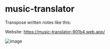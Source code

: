 # music-translator
Transpose written notes like this:

Website: https://music-translator-901b4.web.app/


![image](https://github.com/luantber/music-translator/assets/15067649/77714c2f-3563-46d8-9b03-13ba9b03e218)
